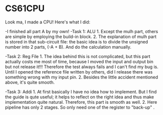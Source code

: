 # CS61CPU

Look ma, I made a CPU! Here's what I did:

-I finished all part A by my own!
-Task 1: ALU
	1. Except the mulh part, others are simple by employing the build-in block.
	2. The explanation of mulh part is stored in that sub-circuit file: the basic idea is to divide the unsigned number into 2 parts, (-A + B). And do the calculation manually.

-Task 2: Reg File
	1. The idea behind this is not complicated, but this part actually costs me most of time, because I moved the input and output bin but not release it!!! Therefore the test always fails and I can't find my bug is. Until I opened the reference file written by others, did I release there was something wrong with my input pin.
	2. Besides the little accident mentioned above, it's quite smooth.

-Task 3: Addi
	1. At first basically I have no idea how to implement. But I find the guide is qute useful; it helps to reflect on the right idea and thus make implementation quite natural. Therefore, this part is smooth as well.
	2. Here pipeline has only 2 stages. So only need one of the register to "back-up" .
